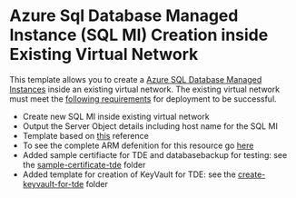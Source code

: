 # Azure Sql Database Managed Instance (SQL MI) Creation inside Existing Virtual Network

This template allows you to create a [Azure SQL Database Managed Instances](https://docs.microsoft.com/en-us/azure/sql-database/sql-database-managed-instance) inside an existing virtual network.  The existing virtual network must meet the [following requirements](https://docs.microsoft.com/en-us/azure/sql-database/sql-database-managed-instance-vnet-configuration#requirements) for deployment to be successful.

+ Create new SQL MI inside existing virtual network
+ Output the Server Object details including host name for the SQL MI
+ Template based on [this](https://github.com/Azure/azure-quickstart-templates/tree/master/101-sqlmi-new-vnet) reference
+ To see the complete ARM defenition for this resource go [here](https://docs.microsoft.com/en-us/azure/templates/microsoft.sql/2015-05-01-preview/managedinstances)
+ Added sample certifiacte for TDE and databasebackup for testing: see the [sample-certificate-tde](/sample-certificate-tde) folder
+ Added template for creation of KeyVault for TDE: see the [create-keyvault-for-tde](/create-keyvault-for-tde) folder